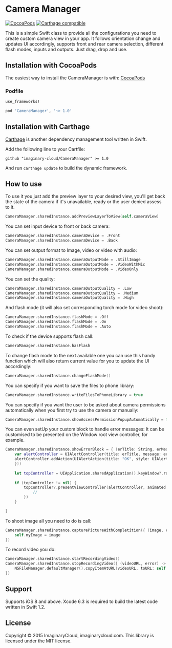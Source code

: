 
# Camera Manager
[![CocoaPods](https://img.shields.io/cocoapods/v/CameraManager.svg)](https://github.com/imaginary-cloud/CameraManager) [![Carthage compatible](https://img.shields.io/badge/Carthage-compatible-4BC51D.svg?style=flat)](https://github.com/Carthage/Carthage)

This is a simple Swift class to provide all the configurations you need to create custom camera view in your app. 
It follows orientation change and updates UI accordingly, supports front and rear camera selection, different flash modes, inputs and outputs.
Just drag, drop and use. 

## Installation with CocoaPods

The easiest way to install the CameraManager is with: [CocoaPods](http://cocoapods.org) 

### Podfile

```ruby
use_frameworks!

pod 'CameraManager', '~> 1.0'
```

## Installation with Carthage

[Carthage](https://github.com/Carthage/Carthage) is another dependency management tool written in Swift.

Add the following line to your Cartfile:

```
github "imaginary-cloud/CameraManager" >= 1.0
```
And run `carthage update` to build the dynamic framework.

## How to use
To use it you just add the preview layer to your desired view, you'll get back the state of the camera if it's unavailable, ready or the user denied assess to it.
```swift
CameraManager.sharedInstance.addPreviewLayerToView(self.cameraView)
```
You can set input device to front or back camera:
```swift
CameraManager.sharedInstance.cameraDevice = .Front 
CameraManager.sharedInstance.cameraDevice = .Back 
```

You can set output format to Image, video or video with audio:
```swift
CameraManager.sharedInstance.cameraOutputMode = .StillImage
CameraManager.sharedInstance.cameraOutputMode = .VideoWithMic
CameraManager.sharedInstance.cameraOutputMode = .VideoOnly
```

You can set the quality:
```swift
CameraManager.sharedInstance.cameraOutputQuality = .Low
CameraManager.sharedInstance.cameraOutputQuality = .Medium
CameraManager.sharedInstance.cameraOutputQuality = .High
```

And flash mode (it will also set corresponding torch mode for video shoot):
```swift
CameraManager.sharedInstance.flashMode = .Off
CameraManager.sharedInstance.flashMode = .On
CameraManager.sharedInstance.flashMode = .Auto
```

To check if the device supports flash call:
```swift
CameraManager.sharedInstance.hasFlash
```

To change flash mode to the next available one you can use this handy function which will also return current value for you to update the UI accordingly:
```swift
CameraManager.sharedInstance.changeFlashMode()
```


You can specify if you want to save the files to phone library:
```swift
CameraManager.sharedInstance.writeFilesToPhoneLibrary = true
```

You can specify if you want the user to be asked about camera permissions automatically when you first try to use the camera or manually:
```swift
CameraManager.sharedInstance.showAccessPermissionPopupAutomatically = false
```

You can even setUp your custom block to handle error messages:
It can be customised to be presented on the Window root view controller, for example.
```swift
CameraManager.sharedInstance.showErrorBlock = { (erTitle: String, erMessage: String) -> Void in
    var alertController = UIAlertController(title: erTitle, message: erMessage, preferredStyle: .Alert)
    alertController.addAction(UIAlertAction(title: "OK", style: UIAlertActionStyle.Default, handler: { (alertAction) -> Void in
    }))
        
    let topController = UIApplication.sharedApplication().keyWindow?.rootViewController
        
    if (topController != nil) {
        topController?.presentViewController(alertController, animated: true, completion: { () -> Void in
            //
        })
    }

}
```

To shoot image all you need to do is call:
```swift
CameraManager.sharedInstance.capturePictureWithCompletition({ (image, error) -> Void in
	self.myImage = image             
})
```

To record video you do:
```swift
CameraManager.sharedInstance.startRecordingVideo()
CameraManager.sharedInstance.stopRecordingVideo({ (videoURL, error) -> Void in
	NSFileManager.defaultManager().copyItemAtURL(videoURL, toURL: self.myVideoURL, error: &error)
})
```

## Support

Supports iOS 8 and above. Xcode 6.3 is required to build the latest code written in Swift 1.2.

## License

Copyright © 2015 ImaginaryCloud, imaginarycloud.com. This library is licensed under the MIT license.
